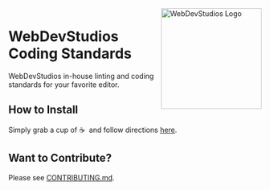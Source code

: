 <img src="https://wpengine.com/wp-content/uploads/2015/11/Web-Dev-Studios-Logo.png" width="200" alt="WebDevStudios Logo" align="right" />

# WebDevStudios Coding Standards

WebDevStudios in-house linting and coding standards for your favorite editor.

## How to Install

Simply grab a cup of ☕&nbsp; and follow directions [here](https://github.com/WebDevStudios/WDS-Coding-Standards/wiki/Installation).

## Want to Contribute?

Please see [CONTRIBUTING.md](CONTRIBUTING.md).

